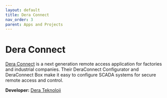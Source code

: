 ```yaml
---
layout: default
title: Dera Connect
nav_order: 3
parent: Apps and Projects
---
```


# Dera Connect

[Dera Connect](https://deraconnect.com) is a next generation remote access application for factories and industrial companies.  Their DeraConnect Configurator and DeraConnect Box make it easy to configure SCADA systems for secure remote access and control.

**Developer:** [Dera Teknoloji](https://www.derateknoloji.com)

